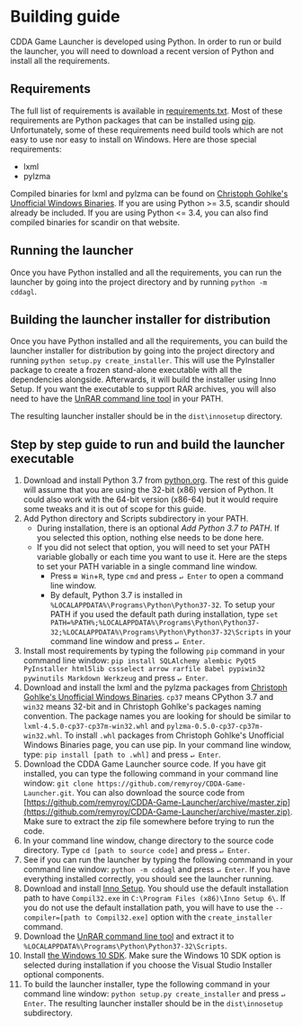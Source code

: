 # Building guide

CDDA Game Launcher is developed using Python. In order to run or build the launcher, you will need to download a recent version of Python and install all the requirements.

## Requirements

The full list of requirements is available in [requirements.txt](requirements.txt). Most of these requirements are Python packages that can be installed using [pip](https://en.wikipedia.org/wiki/Pip_%28package_manager%29). Unfortunately, some of these requirements need build tools which are not easy to use nor easy to install on Windows. Here are those special requirements:

* lxml
* pylzma

Compiled binaries for lxml and pylzma can be found on [Christoph Gohlke's Unofficial Windows Binaries](http://www.lfd.uci.edu/~gohlke/pythonlibs/). If you are using Python >= 3.5, scandir should already be included. If you are using Python <= 3.4, you can also find compiled binaries for scandir on that website.

## Running the launcher

Once you have Python installed and all the requirements, you can run the launcher by going into the project directory and by running `python -m cddagl`.

## Building the launcher installer for distribution

Once you have Python installed and all the requirements, you can build the launcher installer for distribution by going into the project directory and running `python setup.py create_installer`. This will use the PyInstaller package to create a frozen stand-alone executable with all the dependencies alongside. Afterwards, it will build the installer using Inno Setup. If you want the executable to support RAR archives, you will also need to have the [UnRAR command line tool](http://www.rarlab.com/rar_add.htm) in your PATH.

The resulting launcher installer should be in the `dist\innosetup` directory.

## Step by step guide to run and build the launcher executable

1. Download and install Python 3.7 from [python.org](https://www.python.org/downloads/release/python-377/). The rest of this guide will assume that you are using the 32-bit (x86) version of Python. It could also work with the 64-bit version (x86-64) but it would require some tweaks and it is out of scope for this guide.
2. Add Python directory and Scripts subdirectory in your PATH.
    * During installation, there is an optional *Add Python 3.7 to PATH*. If you selected this option, nothing else needs to be done here.
    * If you did not select that option, you will need to set your PATH variable globally or each time you want to use it. Here are the steps to set your PATH variable in a single command line window.
        * Press `⊞ Win`+`R`, type `cmd` and press `↵ Enter` to open a command line window.
        * By default, Python 3.7 is installed in `%LOCALAPPDATA%\Programs\Python\Python37-32`. To setup your PATH if you used the default path during installation, type `set PATH=%PATH%;%LOCALAPPDATA%\Programs\Python\Python37-32;%LOCALAPPDATA%\Programs\Python\Python37-32\Scripts` in your command line window and press `↵ Enter`.
3. Install most requirements by typing the following `pip` command in your command line window: `pip install SQLAlchemy alembic PyQt5 PyInstaller html5lib cssselect arrow rarfile Babel pypiwin32 pywinutils Markdown Werkzeug` and press `↵ Enter`.
4. Download and install the lxml and the pylzma packages from [Christoph Gohlke's Unofficial Windows Binaries](http://www.lfd.uci.edu/~gohlke/pythonlibs/). `cp37` means CPython 3.7 and `win32` means 32-bit and in Christoph Gohlke's packages naming convention. The package names you are looking for should be similar to `lxml-4.5.0-cp37-cp37m-win32.whl` and `pylzma-0.5.0-cp37-cp37m-win32.whl`. To install `.whl` packages from Christoph Gohlke's Unofficial Windows Binaries page, you can use pip. In your command line window, type: `pip install [path to .whl]` and press `↵ Enter`.
5. Download the CDDA Game Launcher source code. If you have git installed, you can type the following command in your command line window: `git clone https://github.com/remyroy/CDDA-Game-Launcher.git`. You can also download the source code from [https://github.com/remyroy/CDDA-Game-Launcher/archive/master.zip](https://github.com/remyroy/CDDA-Game-Launcher/archive/master.zip). Make sure to extract the zip file somewhere before trying to run the code.
6. In your command line window, change directory to the source code directory. Type `cd [path to source code]` and press `↵ Enter`.
7. See if you can run the launcher by typing the following command in your command line window: `python -m cddagl` and press `↵ Enter`. If you have everything installed correctly, you should see the launcher running.
8. Download and install [Inno Setup](http://www.jrsoftware.org/isinfo.php). You should use the default installation path to have `Compil32.exe` in `C:\Program Files (x86)\Inno Setup 6\`. If you do not use the default installation path, you will have to use the `--compiler=[path to Compil32.exe]` option with the `create_installer` command.
9. Download the [UnRAR command line tool](http://www.rarlab.com/rar/unrarw32.exe) and extract it to `%LOCALAPPDATA%\Programs\Python\Python37-32\Scripts`.
10. Install [the Windows 10 SDK](https://developer.microsoft.com/en-US/windows/downloads/windows-10-sdk). Make sure the Windows 10 SDK option is selected during installation if you choose the Visual Studio Installer optional components.
11. To build the launcher installer, type the following command in your command line window: `python setup.py create_installer` and press `↵ Enter`. The resulting launcher installer should be in the `dist\innosetup` subdirectory.
